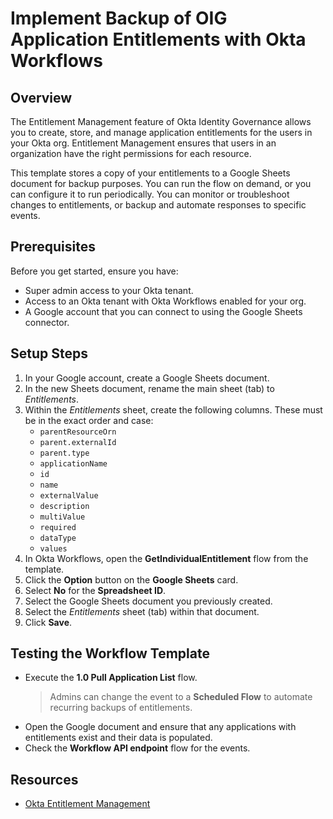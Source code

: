 # Implement Backup of OIG Application Entitlements with Okta Workflows

## Overview

The Entitlement Management feature of Okta Identity Governance allows you to create, store, and manage application entitlements for the users in your Okta org. Entitlement Management ensures that users in an organization have the right permissions for each resource.

This template stores a copy of your entitlements to a Google Sheets document for backup purposes. You can run the flow on demand, or you can configure it to run periodically. You can monitor or troubleshoot changes to entitlements, or backup and automate responses to specific events.

## Prerequisites

Before you get started, ensure you have:

- Super admin access to your Okta tenant.
- Access to an Okta tenant with Okta Workflows enabled for your org.
- A Google account that you can connect to using the Google Sheets connector.

## Setup Steps

1. In your Google account, create a Google Sheets document.
1. In the new Sheets document, rename the main sheet (tab) to *Entitlements*.
1. Within the *Entitlements* sheet, create the following columns. These must be in the exact order and case:
    - `parentResourceOrn`
    - `parent.externalId`
    - `parent.type`
    - `applicationName`
    - `id`
    - `name`
    - `externalValue`
    - `description`
    - `multiValue`
    - `required`
    - `dataType`
    - `values` 
1. In Okta Workflows, open the **GetIndividualEntitlement** flow from the template.
1. Click the **Option** button on the **Google Sheets** card. 
1. Select **No** for the **Spreadsheet ID**. 
1. Select the Google Sheets document you previously created.
1. Select the *Entitlements* sheet (tab) within that document.
1. Click **Save**.

## Testing the Workflow Template

- Execute the **1.0 Pull Application List** flow. 
  > Admins can change the event to a **Scheduled Flow** to automate recurring backups of entitlements.
- Open the Google document and ensure that any applications with entitlements exist and their data is populated.
- Check the **Workflow API endpoint** flow for the events.

## Resources

- [Okta Entitlement Management](https://help.okta.com/okta_help.htm?type=oie&id=ext-entitlement-mgt)
